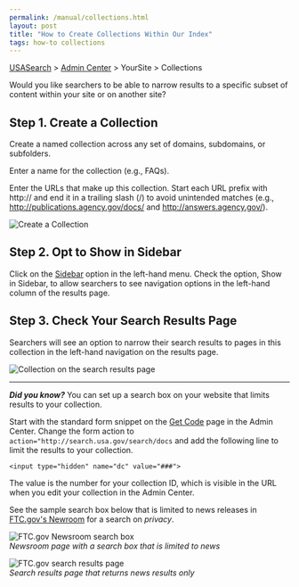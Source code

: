 ```yaml
---
permalink: /manual/collections.html
layout: post
title: "How to Create Collections Within Our Index"
tags: how-to collections
---
```

[USASearch](http://usasearch.howto.gov) > [Admin Center](http://search.usa.gov/affiliates/home) > YourSite > Collections

Would you like searchers to be able to narrow results to a specific subset of content within your site or on another site?

## Step 1. Create a Collection

Create a named collection across any set of domains, subdomains, or subfolders.

Enter a name for the collection (e.g., FAQs).

Enter the URLs that make up this collection. Start each URL prefix with http:// and end it in a trailing slash (/) to avoid unintended matches (e.g., http://publications.agency.gov/docs/ and http://answers.agency.gov/).

![Create a Collection](http://f22818b4dfc10241d8a3-f1564c64756a8cfee25b6b19953b1d23.r31.cf2.rackcdn.com/manual-collection.png)

## Step 2. Opt to Show in Sidebar

Click on the [Sidebar](/manual/sidebar.html) option in the left-hand menu. Check the option, Show in Sidebar, to allow searchers to see navigation options in the left-hand column of the results page.

## Step 3. Check Your Search Results Page

Searchers will see an option to narrow their search results to pages in this collection in the left-hand navigation on the results page.

![Collection on the search results page](http://f22818b4dfc10241d8a3-f1564c64756a8cfee25b6b19953b1d23.r31.cf2.rackcdn.com/manual-collection-2.png)

---

***Did you know?*** You can set up a search box on your website that limits results to your collection.

Start with the standard form snippet on the [Get Code](/manual/get-code.html) page in the Admin Center. Change the form action to `action="http://search.usa.gov/search/docs` and add the following line to limit the results to your collection.

`<input type="hidden" name="dc" value="###">`

The value is the number for your collection ID, which is visible in the URL when you edit your collection in the Admin Center.

See the sample search box below that is limited to news releases in [FTC.gov's Newroom](http://www.ftc.gov/opa/index.shtml) for a search on *privacy*.

![FTC.gov Newsroom search box](http://f22818b4dfc10241d8a3-f1564c64756a8cfee25b6b19953b1d23.r31.cf2.rackcdn.com/manual-collection-3.png)  
*Newsroom page with a search box that is limited to news*

![FTC.gov search results page](http://f22818b4dfc10241d8a3-f1564c64756a8cfee25b6b19953b1d23.r31.cf2.rackcdn.com/manual-collection-4.png)  
*Search results page that returns news results only*